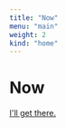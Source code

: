 ```yaml
---
title: "Now"
menu: "main"
weight: 2
kind: "home"
---
```


# Now

[I'll get there.](https://nownownow.com/about)